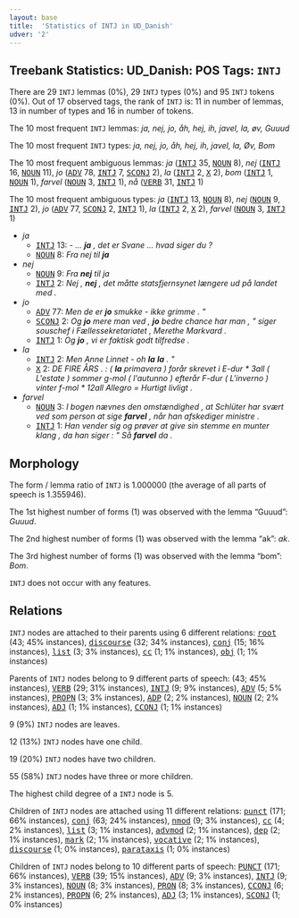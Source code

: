 ```yaml
---
layout: base
title:  'Statistics of INTJ in UD_Danish'
udver: '2'
---
```


## Treebank Statistics: UD_Danish: POS Tags: `INTJ`

There are 29 `INTJ` lemmas (0%), 29 `INTJ` types (0%) and 95 `INTJ` tokens (0%).
Out of 17 observed tags, the rank of `INTJ` is: 11 in number of lemmas, 13 in number of types and 16 in number of tokens.

The 10 most frequent `INTJ` lemmas: <em>ja, nej, jo, åh, hej, ih, javel, la, øv, Guuud</em>

The 10 most frequent `INTJ` types:  <em>ja, nej, jo, åh, hej, ih, javel, la, Øv, Bom</em>

The 10 most frequent ambiguous lemmas: <em>ja</em> (<tt><a href="da-pos-INTJ.html">INTJ</a></tt> 35, <tt><a href="da-pos-NOUN.html">NOUN</a></tt> 8), <em>nej</em> (<tt><a href="da-pos-INTJ.html">INTJ</a></tt> 16, <tt><a href="da-pos-NOUN.html">NOUN</a></tt> 11), <em>jo</em> (<tt><a href="da-pos-ADV.html">ADV</a></tt> 78, <tt><a href="da-pos-INTJ.html">INTJ</a></tt> 7, <tt><a href="da-pos-SCONJ.html">SCONJ</a></tt> 2), <em>la</em> (<tt><a href="da-pos-INTJ.html">INTJ</a></tt> 2, <tt><a href="da-pos-X.html">X</a></tt> 2), <em>bom</em> (<tt><a href="da-pos-INTJ.html">INTJ</a></tt> 1, <tt><a href="da-pos-NOUN.html">NOUN</a></tt> 1), <em>farvel</em> (<tt><a href="da-pos-NOUN.html">NOUN</a></tt> 3, <tt><a href="da-pos-INTJ.html">INTJ</a></tt> 1), <em>nå</em> (<tt><a href="da-pos-VERB.html">VERB</a></tt> 31, <tt><a href="da-pos-INTJ.html">INTJ</a></tt> 1)

The 10 most frequent ambiguous types:  <em>ja</em> (<tt><a href="da-pos-INTJ.html">INTJ</a></tt> 13, <tt><a href="da-pos-NOUN.html">NOUN</a></tt> 8), <em>nej</em> (<tt><a href="da-pos-NOUN.html">NOUN</a></tt> 9, <tt><a href="da-pos-INTJ.html">INTJ</a></tt> 2), <em>jo</em> (<tt><a href="da-pos-ADV.html">ADV</a></tt> 77, <tt><a href="da-pos-SCONJ.html">SCONJ</a></tt> 2, <tt><a href="da-pos-INTJ.html">INTJ</a></tt> 1), <em>la</em> (<tt><a href="da-pos-INTJ.html">INTJ</a></tt> 2, <tt><a href="da-pos-X.html">X</a></tt> 2), <em>farvel</em> (<tt><a href="da-pos-NOUN.html">NOUN</a></tt> 3, <tt><a href="da-pos-INTJ.html">INTJ</a></tt> 1)


* <em>ja</em>
  * <tt><a href="da-pos-INTJ.html">INTJ</a></tt> 13: <em>- ... <b>ja</b> , det er Svane ... hvad siger du ?</em>
  * <tt><a href="da-pos-NOUN.html">NOUN</a></tt> 8: <em>Fra nej til <b>ja</b></em>
* <em>nej</em>
  * <tt><a href="da-pos-NOUN.html">NOUN</a></tt> 9: <em>Fra <b>nej</b> til ja</em>
  * <tt><a href="da-pos-INTJ.html">INTJ</a></tt> 2: <em>Nej , <b>nej</b> , det måtte statsfjernsynet længere ud på landet med .</em>
* <em>jo</em>
  * <tt><a href="da-pos-ADV.html">ADV</a></tt> 77: <em>Men de er <b>jo</b> smukke - ikke grimme . "</em>
  * <tt><a href="da-pos-SCONJ.html">SCONJ</a></tt> 2: <em>Og <b>jo</b> mere man ved , <b>jo</b> bedre chance har man , " siger souschef i Fællessekretariatet , Merethe Markvard .</em>
  * <tt><a href="da-pos-INTJ.html">INTJ</a></tt> 1: <em>Og <b>jo</b> , vi er faktisk godt tilfredse .</em>
* <em>la</em>
  * <tt><a href="da-pos-INTJ.html">INTJ</a></tt> 2: <em>Men Anne Linnet - oh <b>la</b> <b>la</b> . "</em>
  * <tt><a href="da-pos-X.html">X</a></tt> 2: <em>DE FIRE ÅRS . : ( <b>la</b> primavera ) forår skrevet i E-dur * 3all ( L'estate ) sommer g-mol ( l'autunno ) efterår F-dur ( L'inverno ) vinter f-mol * 12all Allegro = Hurtigt livligt .</em>
* <em>farvel</em>
  * <tt><a href="da-pos-NOUN.html">NOUN</a></tt> 3: <em>I bogen nævnes den omstændighed , at Schlüter har svært ved som person at sige <b>farvel</b> , når han afskediger ministre .</em>
  * <tt><a href="da-pos-INTJ.html">INTJ</a></tt> 1: <em>Han vender sig og prøver at give sin stemme en munter klang , da han siger : " Så <b>farvel</b> da .</em>

## Morphology

The form / lemma ratio of `INTJ` is 1.000000 (the average of all parts of speech is 1.355946).

The 1st highest number of forms (1) was observed with the lemma “Guuud”: <em>Guuud</em>.

The 2nd highest number of forms (1) was observed with the lemma “ak”: <em>ak</em>.

The 3rd highest number of forms (1) was observed with the lemma “bom”: <em>Bom</em>.

`INTJ` does not occur with any features.


## Relations

`INTJ` nodes are attached to their parents using 6 different relations: <tt><a href="da-dep-root.html">root</a></tt> (43; 45% instances), <tt><a href="da-dep-discourse.html">discourse</a></tt> (32; 34% instances), <tt><a href="da-dep-conj.html">conj</a></tt> (15; 16% instances), <tt><a href="da-dep-list.html">list</a></tt> (3; 3% instances), <tt><a href="da-dep-cc.html">cc</a></tt> (1; 1% instances), <tt><a href="da-dep-obj.html">obj</a></tt> (1; 1% instances)

Parents of `INTJ` nodes belong to 9 different parts of speech:  (43; 45% instances), <tt><a href="da-pos-VERB.html">VERB</a></tt> (29; 31% instances), <tt><a href="da-pos-INTJ.html">INTJ</a></tt> (9; 9% instances), <tt><a href="da-pos-ADV.html">ADV</a></tt> (5; 5% instances), <tt><a href="da-pos-PROPN.html">PROPN</a></tt> (3; 3% instances), <tt><a href="da-pos-ADP.html">ADP</a></tt> (2; 2% instances), <tt><a href="da-pos-NOUN.html">NOUN</a></tt> (2; 2% instances), <tt><a href="da-pos-ADJ.html">ADJ</a></tt> (1; 1% instances), <tt><a href="da-pos-CCONJ.html">CCONJ</a></tt> (1; 1% instances)

9 (9%) `INTJ` nodes are leaves.

12 (13%) `INTJ` nodes have one child.

19 (20%) `INTJ` nodes have two children.

55 (58%) `INTJ` nodes have three or more children.

The highest child degree of a `INTJ` node is 5.

Children of `INTJ` nodes are attached using 11 different relations: <tt><a href="da-dep-punct.html">punct</a></tt> (171; 66% instances), <tt><a href="da-dep-conj.html">conj</a></tt> (63; 24% instances), <tt><a href="da-dep-nmod.html">nmod</a></tt> (9; 3% instances), <tt><a href="da-dep-cc.html">cc</a></tt> (4; 2% instances), <tt><a href="da-dep-list.html">list</a></tt> (3; 1% instances), <tt><a href="da-dep-advmod.html">advmod</a></tt> (2; 1% instances), <tt><a href="da-dep-dep.html">dep</a></tt> (2; 1% instances), <tt><a href="da-dep-mark.html">mark</a></tt> (2; 1% instances), <tt><a href="da-dep-vocative.html">vocative</a></tt> (2; 1% instances), <tt><a href="da-dep-discourse.html">discourse</a></tt> (1; 0% instances), <tt><a href="da-dep-parataxis.html">parataxis</a></tt> (1; 0% instances)

Children of `INTJ` nodes belong to 10 different parts of speech: <tt><a href="da-pos-PUNCT.html">PUNCT</a></tt> (171; 66% instances), <tt><a href="da-pos-VERB.html">VERB</a></tt> (39; 15% instances), <tt><a href="da-pos-ADV.html">ADV</a></tt> (9; 3% instances), <tt><a href="da-pos-INTJ.html">INTJ</a></tt> (9; 3% instances), <tt><a href="da-pos-NOUN.html">NOUN</a></tt> (8; 3% instances), <tt><a href="da-pos-PRON.html">PRON</a></tt> (8; 3% instances), <tt><a href="da-pos-CCONJ.html">CCONJ</a></tt> (6; 2% instances), <tt><a href="da-pos-PROPN.html">PROPN</a></tt> (6; 2% instances), <tt><a href="da-pos-ADJ.html">ADJ</a></tt> (3; 1% instances), <tt><a href="da-pos-SCONJ.html">SCONJ</a></tt> (1; 0% instances)

